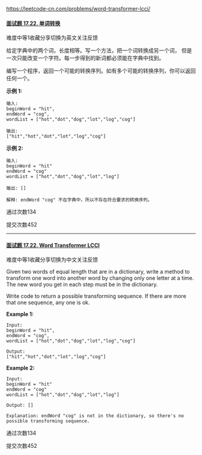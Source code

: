 https://leetcode-cn.com/problems/word-transformer-lcci/

#### [面试题 17.22. 单词转换](https://leetcode-cn.com/problems/word-transformer-lcci/)

难度中等1收藏分享切换为英文关注反馈

给定字典中的两个词，长度相等。写一个方法，把一个词转换成另一个词， 但是一次只能改变一个字符。每一步得到的新词都必须能在字典中找到。

编写一个程序，返回一个可能的转换序列。如有多个可能的转换序列，你可以返回任何一个。

**示例 1:**

```
输入:
beginWord = "hit",
endWord = "cog",
wordList = ["hot","dot","dog","lot","log","cog"]

输出:
["hit","hot","dot","lot","log","cog"]
```

**示例 2:**

```
输入:
beginWord = "hit"
endWord = "cog"
wordList = ["hot","dot","dog","lot","log"]

输出: []

解释: endWord "cog" 不在字典中，所以不存在符合要求的转换序列。
```

通过次数134

提交次数452

---

#### [面试题 17.22. Word Transformer LCCI](https://leetcode-cn.com/problems/word-transformer-lcci/)

难度中等1收藏分享切换为中文关注反馈

Given two words of equal length that are in a dictionary, write a method to transform one word into another word by changing only one letter at a time. The new word you get in each step must be in the dictionary.

Write code to return a possible transforming sequence. If there are more that one sequence, any one is ok.

**Example 1:**

```
Input:
beginWord = "hit",
endWord = "cog",
wordList = ["hot","dot","dog","lot","log","cog"]

Output:
["hit","hot","dot","lot","log","cog"]
```

**Example 2:**

```
Input:
beginWord = "hit"
endWord = "cog"
wordList = ["hot","dot","dog","lot","log"]

Output: []

Explanation: endWord "cog" is not in the dictionary, so there's no possible transforming sequence.
```

通过次数134

提交次数452
